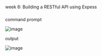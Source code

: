 #
week 6: Building a RESTful API using Expess
##### 
command prompt

![image](https://github.com/user-attachments/assets/f799cf8f-2788-4512-a47c-9d8e7365a53a)

output

![image](https://github.com/user-attachments/assets/e32c77bc-d4fe-4314-b948-b041e8926632)


